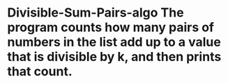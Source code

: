 # Divisible-Sum-Pairs-algo The program counts how many pairs of numbers in the list add up to a value that is divisible by k, and then prints that count.
